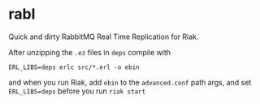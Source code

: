 rabl
=====

Quick and dirty RabbitMQ Real Time Replication for Riak.

After unzipping the `.ez` files in `deps` compile with

    ERL_LIBS=deps erlc src/*.erl -o ebin

and when you run Riak, add `ebin` to the `advanced.conf` path args,
and set `ERL_LIBS=deps` before you run `riak start`
